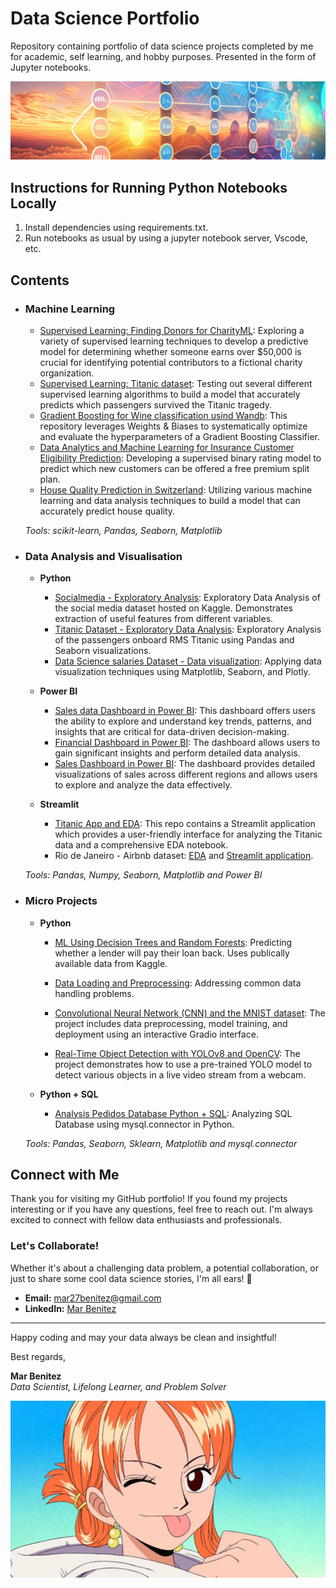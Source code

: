 # Data Science Portfolio
Repository containing portfolio of data science projects completed by me for academic, self learning, and hobby purposes. Presented in the form of Jupyter notebooks.

![banner](https://github.com/MarBenitez/data-science-portfolio/blob/main/1714068207697.jpg)

## Instructions for Running Python Notebooks Locally
1. Install dependencies using requirements.txt.
2. Run notebooks as usual by using a jupyter notebook server, Vscode, etc.

## Contents

- ### Machine Learning
	- [Supervised Learning: Finding Donors for CharityML](https://github.com/MarBenitez/data-science-portfolio/blob/main/finding_donors/charityML.ipynb): Exploring a variety of supervised learning techniques to develop a predictive model for determining whether someone earns over $50,000 is crucial for identifying potential contributors to a fictional charity organization.
	- [Supervised Learning: Titanic dataset](https://github.com/MarBenitez/data-science-portfolio/blob/main/titanic/titanic_FE_ML.ipynb): Testing out several different supervised learning algorithms to build a model that accurately predicts which passengers survived the Titanic tragedy.
  	- [Gradient Boosting for Wine classification usind Wandb](https://github.com/MarBenitez/gradient-boosting-class-wine-wandb): This repository leverages Weights & Biases to systematically optimize and evaluate the hyperparameters of a Gradient Boosting Classifier.
	- [Data Analytics and Machine Learning for Insurance Customer Eligibility Prediction](https://github.com/MarBenitez/insurance-machine-learning): Developing a supervised binary rating model to predict which new customers can be offered a free premium split plan.
  	- [House Quality Prediction in Switzerland](https://github.com/MarBenitez/quality-houses-class-ml/tree/main): Utilizing various machine learning and data analysis techniques to build a model that can accurately predict house quality.


	_Tools: scikit-learn, Pandas, Seaborn, Matplotlib_

- ### Data Analysis and Visualisation
	- __Python__
		- [Socialmedia - Exploratory Analysis](https://github.com/MarBenitez/data-science-portfolio/blob/main/socialmedia%20EDA/socialmedia_EDA.ipynb): Exploratory Data Analysis of the social media dataset hosted on Kaggle. Demonstrates extraction of useful features from different variables.
  		- [Titanic Dataset - Exploratory Data Analysis](https://github.com/MarBenitez/data-science-portfolio/blob/main/titanic/titanic_EDA.ipynb): Exploratory Analysis of the passengers onboard RMS Titanic using Pandas and Seaborn visualizations.
  		- [Data Science salaries Dataset - Data visualization](https://github.com/MarBenitez/visualization-practice/tree/main): Applying data visualization techniques using Matplotlib, Seaborn, and Plotly.
      
	- __Power BI__
  		- [Sales data Dashboard in Power BI](https://github.com/MarBenitez/salesdata-dashboard-powerbi/tree/main): This dashboard offers users the ability to explore and understand key trends, patterns, and insights that are critical for data-driven decision-making.
  		- [Financial Dashboard in Power BI](https://github.com/MarBenitez/financial-report1-powerbi): The dashboard allows users to gain significant insights and perform detailed data analysis.
   		- [Sales Dashboard in Power BI](https://github.com/MarBenitez/sales-dashboard-powerbi): The dashboard provides detailed visualizations of sales across different regions and allows users to explore and analyze the data effectively.
 
   	- __Streamlit__
		- [Titanic App and EDA](https://github.com/MarBenitez/thorough-analysis-titanic): This repo contains a Streamlit application which provides a user-friendly interface for analyzing the Titanic data and a comprehensive EDA notebook.
   	 	- Rio de Janeiro - Airbnb dataset: [EDA](https://github.com/MarBenitez/airbnb-rio-analysis-nb) and [Streamlit application](https://github.com/MarBenitez/airbnb-rio-streamlit-app).
		
	_Tools: Pandas, Numpy, Seaborn, Matplotlib and Power BI_


- ### Micro Projects

	- __Python__
		 -  [ML Using Decision Trees and Random Forests](https://github.com/MarBenitez/data-science-portfolio/blob/main/micro%20projects/lending%20loan%20ML/loan_ML_DC_RF.ipynb): Predicting whether a lender will pay their loan back. Uses publically available data from Kaggle.
     
		 - [Data Loading and Preprocessing](https://github.com/MarBenitez/load-preprocessing): Addressing common data handling problems.

		 - [Convolutional Neural Network (CNN) and the MNIST dataset](https://github.com/MarBenitez/ocr-mnist-tensorflow/blob/main/): The project includes data preprocessing, model training, and deployment using an interactive Gradio interface.

		 - [Real-Time Object Detection with YOLOv8 and OpenCV](https://github.com/MarBenitez/yolo-red-knife-detection/tree/main): The project demonstrates how to use a pre-trained YOLO model to detect various objects in a live video stream from a webcam.

	- __Python + SQL__
		 -  [Analysis Pedidos Database Python + SQL](https://github.com/MarBenitez/Analisis-DB-Pedidos-SQL-Python): Analyzing SQL Database using mysql.connector in Python.
   		

		
	_Tools: Pandas, Seaborn, Sklearn, Matplotlib and mysql.connector_


## Connect with Me

Thank you for visiting my GitHub portfolio! If you found my projects interesting or if you have any questions, feel free to reach out. I'm always excited to connect with fellow data enthusiasts and professionals.

### Let's Collaborate!

Whether it's about a challenging data problem, a potential collaboration, or just to share some cool data science stories, I'm all ears! 🚀

- **Email:** [mar27benitez@gmail.com](mailto:mar27benitez@gmail.com)
- **LinkedIn:** [Mar Benitez](https://www.linkedin.com/in/mar-benitez-506910192/)

---

Happy coding and may your data always be clean and insightful!

Best regards,

**Mar Benitez**  
_Data Scientist, Lifelong Learner, and Problem Solver_

![bye](https://github.com/MarBenitez/data-science-portfolio/blob/main/1200x675.jpg)
